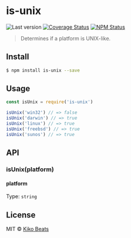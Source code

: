 # is-unix

![Last version](https://img.shields.io/github/tag/Kikobeats/is-unix.svg?style=flat-square)
[![Coverage Status](https://img.shields.io/coveralls/Kikobeats/is-unix.svg?style=flat-square)](https://coveralls.io/github/Kikobeats/is-unix)
[![NPM Status](https://img.shields.io/npm/dm/is-unix.svg?style=flat-square)](https://www.npmjs.org/package/is-unix)

> Determines if a platform is UNIX-like.

## Install

```bash
$ npm install is-unix --save
```

## Usage

```js
const isUnix = require('is-unix')

isUnix('win32') // => false
isUnix('darwin') // => true
isUnix('linux') // => true
isUnix('freebsd') // => true
isUnix('sunos') // => true
```

## API

### isUnix(platform)

#### platform

Type: `string`

## License

MIT © [Kiko Beats](http://kikobeats.com)
